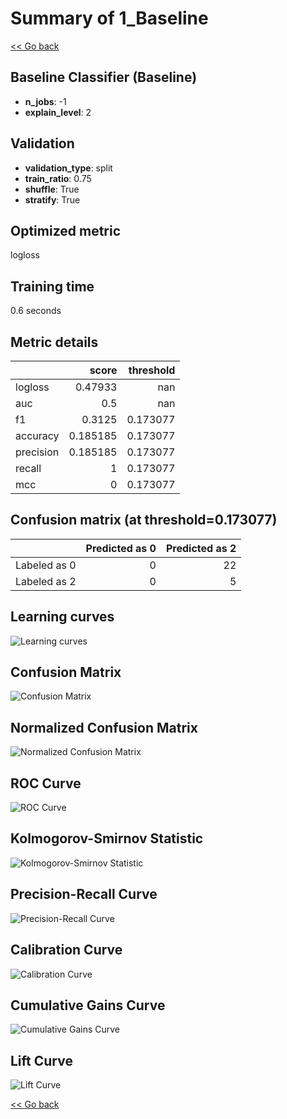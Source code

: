 # Summary of 1_Baseline

[<< Go back](../README.md)


## Baseline Classifier (Baseline)
- **n_jobs**: -1
- **explain_level**: 2

## Validation
 - **validation_type**: split
 - **train_ratio**: 0.75
 - **shuffle**: True
 - **stratify**: True

## Optimized metric
logloss

## Training time

0.6 seconds

## Metric details
|           |    score |   threshold |
|:----------|---------:|------------:|
| logloss   | 0.47933  |  nan        |
| auc       | 0.5      |  nan        |
| f1        | 0.3125   |    0.173077 |
| accuracy  | 0.185185 |    0.173077 |
| precision | 0.185185 |    0.173077 |
| recall    | 1        |    0.173077 |
| mcc       | 0        |    0.173077 |


## Confusion matrix (at threshold=0.173077)
|              |   Predicted as 0 |   Predicted as 2 |
|:-------------|-----------------:|-----------------:|
| Labeled as 0 |                0 |               22 |
| Labeled as 2 |                0 |                5 |

## Learning curves
![Learning curves](learning_curves.png)
## Confusion Matrix

![Confusion Matrix](confusion_matrix.png)


## Normalized Confusion Matrix

![Normalized Confusion Matrix](confusion_matrix_normalized.png)


## ROC Curve

![ROC Curve](roc_curve.png)


## Kolmogorov-Smirnov Statistic

![Kolmogorov-Smirnov Statistic](ks_statistic.png)


## Precision-Recall Curve

![Precision-Recall Curve](precision_recall_curve.png)


## Calibration Curve

![Calibration Curve](calibration_curve_curve.png)


## Cumulative Gains Curve

![Cumulative Gains Curve](cumulative_gains_curve.png)


## Lift Curve

![Lift Curve](lift_curve.png)



[<< Go back](../README.md)
